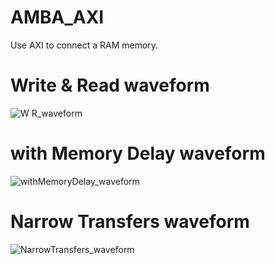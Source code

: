 # AMBA_AXI
Use AXI to connect a RAM memory.

# Write & Read waveform
![W R_waveform](https://github.com/Kai-Dun/AMBA_AXI/assets/93189715/b3d6b343-5846-4b64-878d-aec665543659)

# with Memory Delay waveform
![withMemoryDelay_waveform](https://github.com/Kai-Dun/AMBA_AXI/assets/93189715/ae236e4b-928a-484f-acec-c9675c510555)

# Narrow Transfers waveform
![NarrowTransfers_waveform](https://github.com/Kai-Dun/AMBA_AXI/assets/93189715/2874593a-1ffb-409a-920f-0a56de3fe28f)
